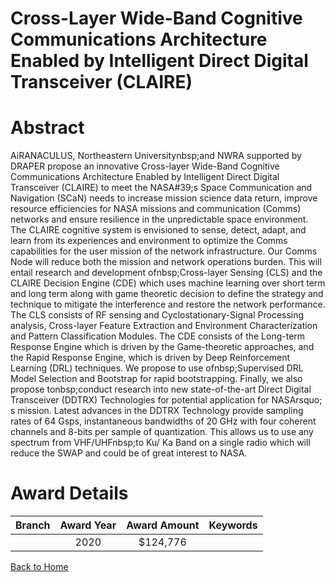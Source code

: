 
Cross-Layer Wide-Band Cognitive Communications Architecture Enabled by Intelligent Direct Digital Transceiver (CLAIRE)
======================================================================================================================

# Abstract


AiRANACULUS, Northeastern Universitynbsp;and NWRA supported by DRAPER propose an innovative Cross-layer Wide-Band Cognitive Communications Architecture Enabled by Intelligent Direct Digital Transceiver (CLAIRE) to meet the NASA#39;s Space Communication and Navigation (SCaN) needs to increase mission science data return, improve resource efficiencies for NASA missions and communication (Comms) networks and ensure resilience in the unpredictable space environment. The CLAIRE cognitive system is envisioned to sense, detect, adapt, and learn from its experiences and environment to optimize the Comms capabilities for the user mission of the network infrastructure. Our Comms Node will reduce both the mission and network operations burden. This will entail research and development ofnbsp;Cross-layer Sensing (CLS) and the CLAIRE Decision Engine (CDE) which uses machine learning over short term and long term along with game theoretic decision to define the strategy and technique to mitigate the interference and restore the network performance. The CLS consists of RF sensing and Cyclostationary-Signal Processing analysis, Cross-layer Feature Extraction and Environment Characterization and Pattern Classification Modules. The CDE consists of the Long-term Response Engine which is driven by the Game-theoretic approaches, and the Rapid Response Engine, which is driven by Deep Reinforcement Learning (DRL) techniques. We propose to use ofnbsp;Supervised DRL Model Selection and Bootstrap for rapid bootstrapping. Finally, we also propose tonbsp;conduct research into new state-of-the-art Direct Digital Transceiver (DDTRX) Technologies for potential application for NASArsquo; s mission. Latest advances in the DDTRX Technology provide sampling rates of 64 Gsps, instantaneous bandwidths of 20 GHz with four coherent channels and 8-bits per sample of quantization. This allows us to use any spectrum from VHF/UHFnbsp;to Ku/ Ka Band on a single radio which will reduce the SWAP and could be of great interest to NASA.  

# Award Details

|Branch|Award Year|Award Amount|Keywords|
| :---: | :---: | :---: | :---: |
||2020|$124,776||
  
  


[Back to Home](https://github.com/chrischow/dod_sbir_awards#687)